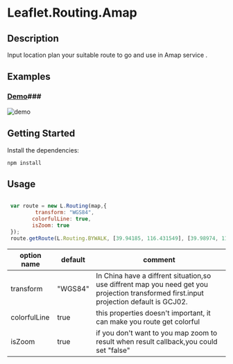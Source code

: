 # Leaflet.Routing.Amap

## Description

Input location plan your suitable route to go and use in Amap service .


## Examples

 ### [Demo](http://gdyblog.com/Demo/Leaflet.Routing.Amap/)###

![demo](http://gdyblog.com/resource/website/routing.png)

## Getting Started

Install the dependencies:

```
npm install
```

## Usage

```javascript

 var route = new L.Routing(map,{
  		 transform: "WGS84",
        colorfulLine: true,
        isZoom: true
 });
 route.getRoute(L.Routing.BYWALK, [39.94185, 116.431549], [39.98974, 116.40683]);

```


|option name |default|comment|
|----------- |-------  |------------|
| transform  |  "WGS84"| In China have a diffrent situation,so use diffrent map you need get you projection transformed first.input projection default is GCJ02.|
|colorfulLine| true    |     this properties doesn't important, it can make you route get colorful |
| isZoom	   | true	   |   if you don't want to you map zoom to result when result callback,you could set "false"      |


